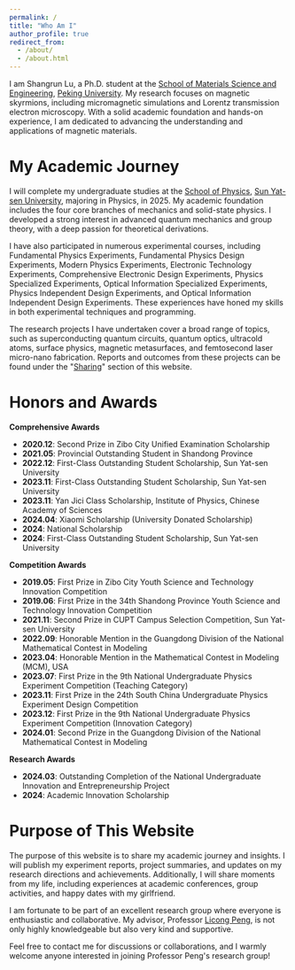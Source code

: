 ```yaml
---
permalink: /
title: "Who Am I"
author_profile: true
redirect_from: 
  - /about/
  - /about.html
---
```


I am Shangrun Lu, a Ph.D. student at the [School of Materials Science and Engineering](https://www.mse.pku.edu.cn/index.htm), [Peking University](https://www.pku.edu.cn/). My research focuses on magnetic skyrmions, including micromagnetic simulations and Lorentz transmission electron microscopy. With a solid academic foundation and hands-on experience, I am dedicated to advancing the understanding and applications of magnetic materials.

My Academic Journey
======

I will complete my undergraduate studies at the [School of Physics](https://spe.sysu.edu.cn/), [Sun Yat-sen University](https://www.sysu.edu.cn/), majoring in Physics, in 2025. My academic foundation includes the four core branches of mechanics and solid-state physics. I developed a strong interest in advanced quantum mechanics and group theory, with a deep passion for theoretical derivations.

I have also participated in numerous experimental courses, including Fundamental Physics Experiments, Fundamental Physics Design Experiments, Modern Physics Experiments, Electronic Technology Experiments, Comprehensive Electronic Design Experiments, Physics Specialized Experiments, Optical Information Specialized Experiments, Physics Independent Design Experiments, and Optical Information Independent Design Experiments. These experiences have honed my skills in both experimental techniques and programming.

The research projects I have undertaken cover a broad range of topics, such as superconducting quantum circuits, quantum optics, ultracold atoms, surface physics, magnetic metasurfaces, and femtosecond laser micro-nano fabrication. Reports and outcomes from these projects can be found under the "[Sharing](https://shangrunlu.github.io/teaching/)" section of this website.

Honors and Awards
======

**Comprehensive Awards**  
- **2020.12**: Second Prize in Zibo City Unified Examination Scholarship  
- **2021.05**: Provincial Outstanding Student in Shandong Province  
- **2022.12**: First-Class Outstanding Student Scholarship, Sun Yat-sen University  
- **2023.11**: First-Class Outstanding Student Scholarship, Sun Yat-sen University  
- **2023.11**: Yan Jici Class Scholarship, Institute of Physics, Chinese Academy of Sciences  
- **2024.04**: Xiaomi Scholarship (University Donated Scholarship)  
- **2024**: National Scholarship  
- **2024**: First-Class Outstanding Student Scholarship, Sun Yat-sen University  

**Competition Awards**  
- **2019.05**: First Prize in Zibo City Youth Science and Technology Innovation Competition  
- **2019.06**: First Prize in the 34th Shandong Province Youth Science and Technology Innovation Competition  
- **2021.11**: Second Prize in CUPT Campus Selection Competition, Sun Yat-sen University  
- **2022.09**: Honorable Mention in the Guangdong Division of the National Mathematical Contest in Modeling  
- **2023.04**: Honorable Mention in the Mathematical Contest in Modeling (MCM), USA  
- **2023.07**: First Prize in the 9th National Undergraduate Physics Experiment Competition (Teaching Category)  
- **2023.11**: First Prize in the 24th South China Undergraduate Physics Experiment Design Competition  
- **2023.12**: First Prize in the 9th National Undergraduate Physics Experiment Competition (Innovation Category)  
- **2024.01**: Second Prize in the Guangdong Division of the National Mathematical Contest in Modeling  

**Research Awards**  
- **2024.03**: Outstanding Completion of the National Undergraduate Innovation and Entrepreneurship Project  
- **2024**: Academic Innovation Scholarship  

Purpose of This Website
======

The purpose of this website is to share my academic journey and insights. I will publish my experiment reports, project summaries, and updates on my research directions and achievements. Additionally, I will share moments from my life, including experiences at academic conferences, group activities, and happy dates with my girlfriend.

I am fortunate to be part of an excellent research group where everyone is enthusiastic and collaborative. My advisor, Professor [Licong Peng](https://www.mse.pku.edu.cn/info/1213/2411.htm), is not only highly knowledgeable but also very kind and supportive.

Feel free to contact me for discussions or collaborations, and I warmly welcome anyone interested in joining Professor Peng's research group!
